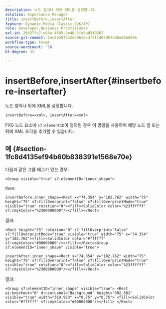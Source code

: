 ```yaml
---
description: 노드 앞이나 뒤에 XML을 설정합니다.
solution: Experience Manager
title: insertBefore,insertAfter
feature: Dynamic Media Classic,SDK/API
role: Developer,Business Practitioner
exl-id: 20d27fa7-e98a-4f85-9e48-5fa9ad3102b7
source-git-commit: 1ec8b59f442eb96c6c3f5f1405d57a38a86bd056
workflow-type: tm+mt
source-wordcount: '58'
ht-degree: 3%

---
```


# insertBefore,insertAfter{#insertbefore-insertafter}

노드 앞이나 뒤에 XML을 설정합니다.

`insertBefore=<xml>, insertAfter=<xml>`

FXG 노드 요소에 `s7:elementID`이 정의된 경우 이 명령을 사용하여 해당 노드 앞 또는 뒤에 XML 조각을 추가할 수 있습니다.

## 예 {#section-1fc8d4135ef94b60b838391e1568e70e}

다음과 같은 그룹 태그가 있는 경우:

`<Group visible="true" s7:elementID="inner_shape">`

then:

`insertBefore.inner_shape=<Rect x="74.354" y="182.762" width="75" height="75" s7:fillOverprint="false" s7:fillOverprintMode="true" visible="true" rotation="0"><fill><SolidColor color="%23ffffff" s7:cmykColor="%2300000000"/></fill></Rect>`

결과:

`<Rect height="75" rotation="0" s7:fillOverprint="false" s7:fillOverprintMode="true" visible="true" width="75" x="74.354" y="182.762"><fill><SolidColor color="#ffffff" s7:cmykColor="#00000000"/></fill></Rect><Group s7:elementID="inner_shape" visible="true">`

`insertAfter.inner_shape=<Rect x="74.354" y="182.762" width="75" height="75" s7:fillOverprint="false" s7:fillOverprintMode="true" visible="true" rotation="0"><fill><SolidColor color="%23ffffff" s7:cmykColor="%2300000000"/></fill></Rect>`

결과:

`<Group s7:elementID="inner_shape" visible="true"> <Rect ai:knockout="0" d:userLabel="Background" height="392.581" visible="true" width="319.953" x="0.75" y="0.75"> <fill><SolidColor color="#ffffff" s7:cmykColor="#00000000"/></fill> </Rect>`
